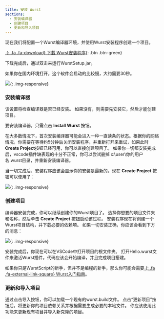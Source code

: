 ```yaml
---
title: 安装 Wurst
sections:
  - 安装编译器
  - 创建项目
  - 更新和导入项目
---
```


现在我们将配置一个Wurst编译器环境，并使用Wurst安装程序创建一个项目。

[*&nbsp;*{: .fa .fa-download} 下载 Wurst安装程序](https://peeeq.de/hudson/job/WurstSetup/lastSuccessfulBuild/artifact/downloads/WurstSetup.jar){: .btn .btn-green}

下载完成后，通过双击来运行WurstSetup.jar。

如果你在国内环境打开，这个软件会启动的比较慢，大约需要30秒。

![](/assets/images/setup/WurstSetup.png){: .img-responsive}

### 安装编译器

该设置将检查编译器是否已经安装。 如果没有，则需要先安装它，然后才能创建项目。

要安装编译器，只需点击 **Install Wurst** 按钮。

在大多数情况下，首次安装编译器可能会进入一种一直读条的状态。根据你的网络情况，你需要在等待约5分钟后关闭安装程序，并重新打开来重试，如果此时**Create Project**按钮已经可用，你可以直接创建项目了。
如果你一切都安装完成后，vscode插件缺表现的十分不正常，你可以尝试删掉 x:\user\你的用户名\.wurst目录，并重新安装编译器。

当一切完成后，安装程序应该会显示你的安装是最新的，现在 **Create Project** 按钮可以使用了：

![](/assets/images/setup/WurstInstallDone.png){: .img-responsive}

### 创建项目

编译器安装完成，你可以继续创建你的Wurst项目了。
选择你想要的项目文件夹和名称，然后单击 **Create Project** 按钮启动该过程。
安装程序现在将创建一个Wurst项目结构，并下载必要的依赖项。
如果一切安装正确，你应该会看到下方的消息：

![](/assets/images/setup/ProjectSetupDone.png){: .img-responsive}

安装完成后，你现在可以在VSCode中打开项目的根文件夹。
打开Hello.wurst文件来激活Wurst插件，代码应该会开始编译，并且完成项目搭建。

如果你只是WurstScript的新手，但并不是编程的新手，那么你可能会需要[*&nbsp;*{: .fa .fa-external-link-square} Wurst入门指南](tutorials/wurstbeginner.html)。

### 更新和导入项目

通过点击导入按钮，你可以加载一个现有的wurst.build文件。
点击“更新项目”按钮后，将更新你的项目依赖关系并根据需要生成必要的本地文件。
你应该使用此功能来更新现有项目并导入新克隆的项目。
